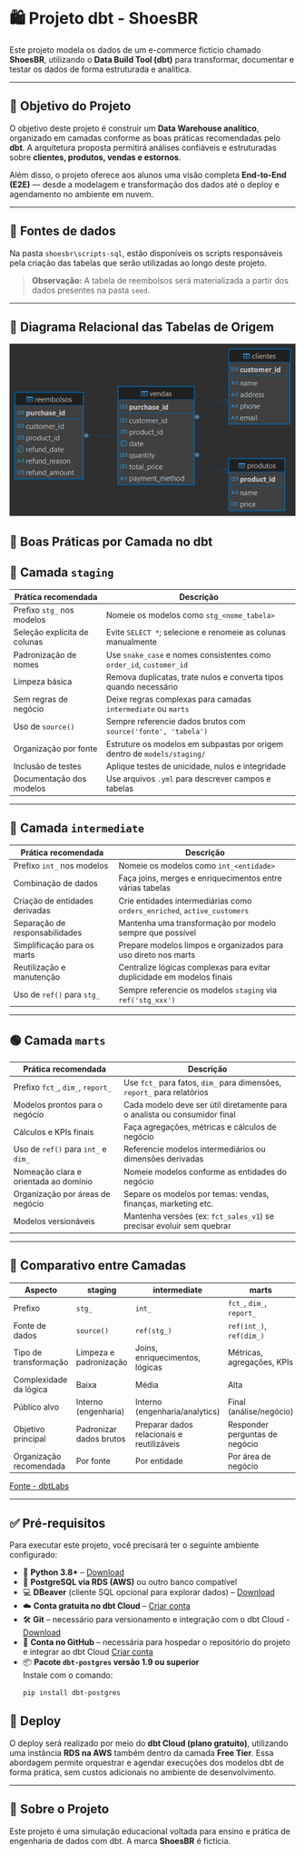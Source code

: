 # 🛍️ Projeto dbt - ShoesBR

Este projeto modela os dados de um e-commerce fictício chamado **ShoesBR**, utilizando o **Data Build Tool (dbt)** para transformar, documentar e testar os dados de forma estruturada e analítica.

---


## 🎯 Objetivo do Projeto

O objetivo deste projeto é construir um **Data Warehouse analítico**, organizado em camadas conforme as boas práticas recomendadas pelo **dbt**. A arquitetura proposta permitirá análises confiáveis e estruturadas sobre **clientes, produtos, vendas e estornos**.

Além disso, o projeto oferece aos alunos uma visão completa **End-to-End (E2E)** — desde a modelagem e transformação dos dados até o deploy e agendamento no ambiente em nuvem.


---
## 📁 Fontes de dados

Na pasta `shoesbr\scripts-sql`, estão disponíveis os scripts responsáveis pela criação das tabelas que serão utilizadas ao longo deste projeto.

> **Observação:** A tabela de reembolsos será materializada a partir dos dados presentes na pasta `seed`.


---
## 🧬 Diagrama Relacional das Tabelas de Origem

![](scripts-sql/diagrama.png)


## 🧱 Boas Práticas por Camada no dbt

## 🔹 Camada `staging`

| Prática recomendada                       | Descrição                                                                 |
|-------------------------------------------|---------------------------------------------------------------------------|
| Prefixo `stg_` nos modelos                | Nomeie os modelos como `stg_<nome_tabela>`                               |
| Seleção explícita de colunas              | Evite `SELECT *`; selecione e renomeie as colunas manualmente            |
| Padronização de nomes                     | Use `snake_case` e nomes consistentes como `order_id`, `customer_id`     |
| Limpeza básica                            | Remova duplicatas, trate nulos e converta tipos quando necessário        |
| Sem regras de negócio                     | Deixe regras complexas para camadas `intermediate` ou `marts`            |
| Uso de `source()`                         | Sempre referencie dados brutos com `source('fonte', 'tabela')`           |
| Organização por fonte                     | Estruture os modelos em subpastas por origem dentro de `models/staging/` |
| Inclusão de testes                        | Aplique testes de unicidade, nulos e integridade                         |
| Documentação dos modelos                  | Use arquivos `.yml` para descrever campos e tabelas                      |

---

## 🔸 Camada `intermediate`

| Prática recomendada                         | Descrição                                                                 |
|---------------------------------------------|---------------------------------------------------------------------------|
| Prefixo `int_` nos modelos                  | Nomeie os modelos como `int_<entidade>`                                   |
| Combinação de dados                         | Faça joins, merges e enriquecimentos entre várias tabelas                 |
| Criação de entidades derivadas              | Crie entidades intermediárias como `orders_enriched`, `active_customers` |
| Separação de responsabilidades              | Mantenha uma transformação por modelo sempre que possível                 |
| Simplificação para os marts                 | Prepare modelos limpos e organizados para uso direto nos marts            |
| Reutilização e manutenção                   | Centralize lógicas complexas para evitar duplicidade em modelos finais    |
| Uso de `ref()` para `stg_`                  | Sempre referencie os modelos `staging` via `ref('stg_xxx')`               |

---

## 🟢 Camada `marts`

| Prática recomendada                       | Descrição                                                                  |
|-------------------------------------------|----------------------------------------------------------------------------|
| Prefixo `fct_`, `dim_`, `report_`         | Use `fct_` para fatos, `dim_` para dimensões, `report_` para relatórios    |
| Modelos prontos para o negócio            | Cada modelo deve ser útil diretamente para o analista ou consumidor final |
| Cálculos e KPIs finais                    | Faça agregações, métricas e cálculos de negócio                           |
| Uso de `ref()` para `int_` e `dim_`       | Referencie modelos intermediários ou dimensões derivadas                  |
| Nomeação clara e orientada ao domínio     | Nomeie modelos conforme as entidades do negócio                           |
| Organização por áreas de negócio          | Separe os modelos por temas: vendas, finanças, marketing etc.             |
| Modelos versionáveis                      | Mantenha versões (ex: `fct_sales_v1`) se precisar evoluir sem quebrar     |

---

## 🧩 Comparativo entre Camadas

| Aspecto                       | staging                         | intermediate                          | marts                                 |
|------------------------------|----------------------------------|----------------------------------------|----------------------------------------|
| Prefixo                      | `stg_`                           | `int_`                                 | `fct_`, `dim_`, `report_`              |
| Fonte de dados               | `source()`                       | `ref(stg_)`                            | `ref(int_)`, `ref(dim_)`              |
| Tipo de transformação        | Limpeza e padronização           | Joins, enriquecimentos, lógicas        | Métricas, agregações, KPIs            |
| Complexidade da lógica       | Baixa                            | Média                                   | Alta                                   |
| Público alvo                 | Interno (engenharia)             | Interno (engenharia/analytics)         | Final (análise/negócio)                |
| Objetivo principal           | Padronizar dados brutos          | Preparar dados relacionais e reutilizáveis | Responder perguntas de negócio     |
| Organização recomendada      | Por fonte                        | Por entidade                           | Por área de negócio                    |

[Fonte - dbtLabs](https://docs.getdbt.com/best-practices/how-we-structure/1-guide-overview)

---

## ✅ Pré-requisitos

Para executar este projeto, você precisará ter o seguinte ambiente configurado:

- 🐍 **Python 3.8+** – [Download](https://www.python.org/downloads/)
- 🐘 **PostgreSQL via RDS (AWS)** ou outro banco compatível
- 💻 **DBeaver** (cliente SQL opcional para explorar dados) – [Download](https://dbeaver.io/download/)
- ☁️ **Conta gratuita no dbt Cloud** – [Criar conta](https://cloud.getdbt.com/signup/)
- 🛠️ **Git** – necessário para versionamento e integração com o dbt Cloud - [Download](https://git-scm.com/downloads)
- 🐙 **Conta no GitHub** – necessária para hospedar o repositório do projeto e integrar ao dbt Cloud [Criar conta](https://github.com/join)
- 📦 **Pacote `dbt-postgres` versão 1.9 ou superior**  
  Instale com o comando:  
  ```bash
  pip install dbt-postgres
## 🚀 Deploy

O deploy será realizado por meio do **dbt Cloud (plano gratuito)**, utilizando uma instância **RDS na AWS** também dentro da camada **Free Tier**. Essa abordagem permite orquestrar e agendar execuções dos modelos dbt de forma prática, sem custos adicionais no ambiente de desenvolvimento.

---

## 👟 Sobre o Projeto

Este projeto é uma simulação educacional voltada para ensino e prática de engenharia de dados com dbt. A marca **ShoesBR** é fictícia.
